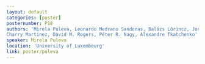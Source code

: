 ```yaml
---
layout: default
categories: [poster]
posternumber: P18
authors: 'Mirela Puleva, Leonardo Medrano Sandonas, Balázs Lőrincz, Jorge Alfonso
Charry Martinez, David M. Rogers, Péter R. Nagy, Alexandre Tkatchenko'
speaker: Mirela Puleva 
location: 'University of Luxembourg'
link: poster/puleva
---
```

